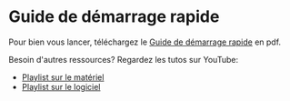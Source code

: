 # Guide de démarrage rapide

Pour bien vous lancer, téléchargez le [Guide de démarrage rapide](https://drive.google.com/file/d/16xBvtiIlolHrsX6PcIRAMyVWo68bIZ4Y/view?usp=sharing) en pdf.


Besoin d'autres ressources? Regardez les tutos sur YouTube: 



- [Playlist sur le matériel](https://www.youtube.com/playlist?list=PLPdzcgg665c96XVWJ_PUJZe2Vn8JshQQq)
- [Playlist sur le logiciel](https://www.youtube.com/playlist?list=PLPdzcgg665c9T4bpqn4TXR9GlyZYezQ_q)

